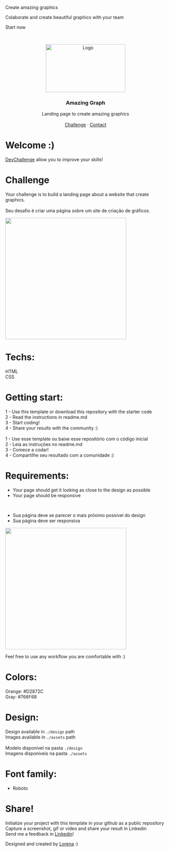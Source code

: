 



Create amazing graphics

Colaborate and create beautiful graphics with your team

Start now













<br />
<p align="center">
  <a href="http://www.freepik.com">
    <img src="https://trello-attachments.s3.amazonaws.com/590fa896d2d25e50583de620/874x512/2bc76fc9373587c9d5ca571d19530719/4435_1.png" alt="Logo" width="250" height="150">
  </a>

  <h3 align="center">Amazing Graph</h3>

  <p align="center">
    Landing page to create amazing graphics
       <br />
    <br />
    <a href="https://github.com/Lorenalgm/AmazingGraph">Challenge</a>
    ·
    <a href="https://www.linkedin.com/in/lorenagmontes/">Contact</a>
  </p>
</p>



# Welcome :)
<a href="https://devchallenge.now.sh/"> DevChallenge</a> allow you to improve your skills!

# Challenge
Your challenge is to build a landing page about a website that create graphics.<br><br>
Seu desafio é criar uma página sobre um site de criação de gráficos.

<img src="https://trello-attachments.s3.amazonaws.com/590fa7f5a8ab015d0cf88052/590fa896d2d25e50583de620/cb82a7069f698bde3bafb4ea20316951/mockuper_(1)_(1).png" width="380" height="380">

# Techs: 
HTML<br>
CSS

# Getting start:
1 - Use this template or download this repository with the starter code<br>
2 - Read the instructions in readme.md<br>
3 - Start coding!<br>
4 - Share your results with the community :)<br>
<br>
1 - Use esse template ou baixe esse repositório com o código inicial<br>
2 - Leia as instruções no readme.md<br>
3 - Comece a codar!<br>
4 - Compartilhe seu resultado com a comunidade :)<br>


# Requirements:
- Your page should get it looking as close to the design as possible<br>
- Your page should be responsive<br>
<br>

- Sua página deve se parecer o mais próximo possível do design<br>
- Sua página deve ser responsiva<br>


<img src="https://trello-attachments.s3.amazonaws.com/590fa7f5a8ab015d0cf88052/590fa896d2d25e50583de620/255f1d04baf02f7e818c6e4ec36ddddf/desktop.png" width="380" height="380">


Feel free to use any workflow you are comfortable with :)

# Colors:
Orange: #D2872C<br>
Gray: #766F68

# Design:
Design available in `./design` path<br>
Images available in `./assets` path<br>
<br>
Modelo disponível na pasta `./design`<br>
Imagens disponíveis na pasta `./assets`<br>

# Font family:
- Roboto

# Share!
Initialize your project with this template in your github as a public repository<br>
Capture a screenshot, gif or video and share your result in Linkedin<br>
Send me a feedback in  <a href="https://www.linkedin.com/in/lorenagmontes/">Linkedin</a>!<br>

Designed and created by  <a href="https://github.com/Lorenalgm">Lorena</a> :)
